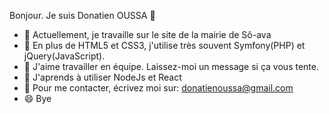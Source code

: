 Bonjour. Je suis Donatien OUSSA 👋

- 🔭 Actuellement, je travaille sur le site de la mairie de Sô-ava
- 🌱 En plus de HTML5 
            <link rel="stylesheet" href="https://cdn.jsdelivr.net/gh/devicons/devicon@v2.15.1/devicon.min.css">
           et CSS3, j'utilise très souvent Symfony(PHP) et jQuery(JavaScript). 
- 👯 J'aime travailler en équipe. Laissez-moi un message si ça vous tente.
- 🤔 J'aprends à utiliser NodeJs et React
- 💬 Pour me contacter, écrivez moi sur: donatienoussa@gmail.com
- 😄 Bye
